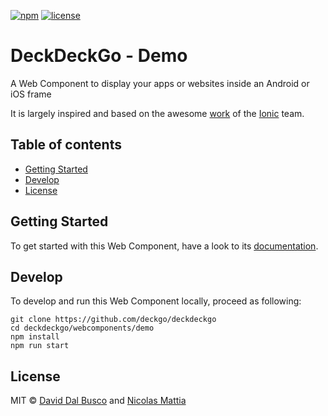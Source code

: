 [![npm][npm-badge]][npm-badge-url]
[![license][npm-license]][npm-license-url]

[npm-badge]: https://img.shields.io/npm/v/@deckdeckgo/demo
[npm-badge-url]: https://www.npmjs.com/package/@deckdeckgo/demo
[npm-license]: https://img.shields.io/npm/l/@deckdeckgo/demo
[npm-license-url]: https://github.com/deckgo/deckdeckgo/blob/master/webcomponents/demo/LICENSE

# DeckDeckGo - Demo

A Web Component to display your apps or websites inside an Android or iOS frame

It is largely inspired and based on the awesome [work](https://github.com/ionic-team/ionic-docs/tree/c5a624ac35d5285b871e7d8513d3849bdea63271/src/components/demo) of the [Ionic](https://ionicframework.com/) team.

## Table of contents

- [Getting Started](#getting-started)
- [Develop](#develop)
- [License](#license)

## Getting Started

To get started with this Web Component, have a look to its [documentation](https://docs.deckdeckgo.com/components/demo).

## Develop

To develop and run this Web Component locally, proceed as following:

```
git clone https://github.com/deckgo/deckdeckgo
cd deckdeckgo/webcomponents/demo
npm install
npm run start
```

## License

MIT © [David Dal Busco](mailto:david.dalbusco@outlook.com) and [Nicolas Mattia](mailto:nicolas@nmattia.com)

[deckdeckgo]: https://deckdeckgo.com
